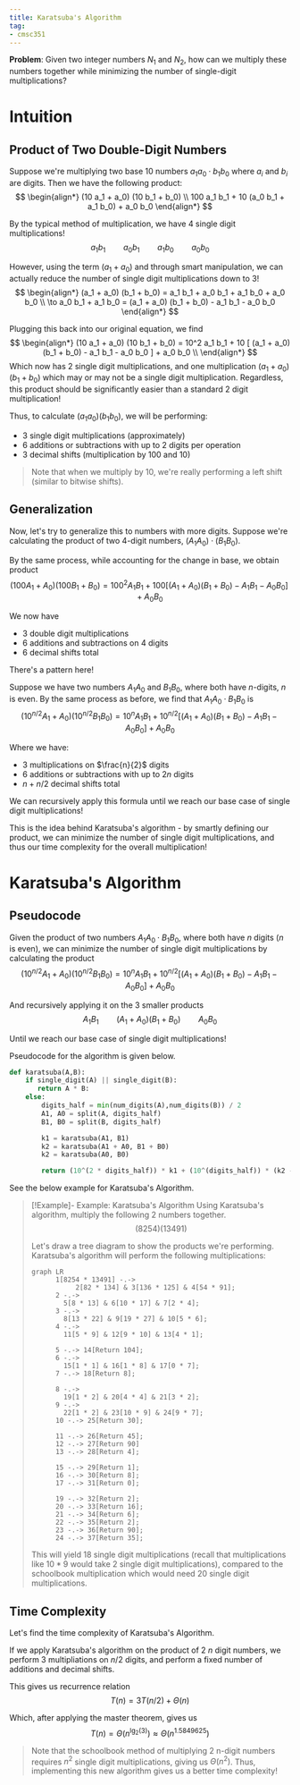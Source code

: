 ```yaml
---
title: Karatsuba's Algorithm
tag:
- cmsc351
---
```


**Problem**: Given two integer numbers $N_1$ and $N_2$, how can we multiply these numbers together while minimizing the number of single-digit multiplications?

# Intuition
## Product of Two Double-Digit Numbers
Suppose we're multiplying two base 10 numbers $a_1 a_0 \cdot b_1 b_0$ where $a_i$ and $b_i$ are digits. Then we have the following product:
$$
\begin{align*}
        (10 a_1 + a_0) (10 b_1 + b_0) \\
        100 a_1 b_1 + 10 (a_0 b_1 + a_1 b_0) + a_0 b_0
\end{align*}
$$

By the typical method of multiplication, we have 4 single digit multiplications!
$$
a_1 b_1 \qquad a_0 b_1 \qquad a_1 b_0 \qquad a_0 b_0
$$

However, using the term $(a_1 + a_0)$ and through smart manipulation, we can actually reduce the number of single digit multiplications down to 3!
$$
\begin{align*}
(a_1 + a_0) (b_1 + b_0) = a_1 b_1 + a_0 b_1 + a_1 b_0 + a_0 b_0 \\
\to a_0 b_1 + a_1 b_0 = (a_1 + a_0) (b_1 + b_0) - a_1 b_1 - a_0 b_0
\end{align*}
$$

Plugging this back into our original equation, we find
$$
\begin{align*}
(10 a_1 + a_0) (10 b_1 + b_0) = 10^2 a_1 b_1 + 10 [ (a_1 + a_0) (b_1 + b_0) - a_1 b_1 - a_0 b_0 ] + a_0 b_0 \\
\end{align*}
$$
Which now has 2 single digit multiplications, and one multiplication $(a_1 + a_0) (b_1 + b_0)$ which may or may not be a single digit multiplication. Regardless, this product should be significantly easier than a standard 2 digit multiplication!

Thus, to calculate $(a_1 a_0) (b_1 b_0)$, we will be performing:
- 3 single digit multiplications (approximately)
- 6 additions or subtractions with up to 2 digits per operation
- 3 decimal shifts (multiplication by 100 and 10)

> Note that when we multiply by 10, we're really performing a left shift (similar to bitwise shifts).

## Generalization
Now, let's try to generalize this to numbers with more digits. Suppose we're calculating the product of two 4-digit numbers, $(A_1 A_0) \cdot (B_1 B_0)$.

By the same process, while accounting for the change in base, we obtain product
$$
(100 A_1 + A_0) (100 B_1 + B_0) = 100^2 A_1 B_1 + 100 [ (A_1 + A_0) (B_1 + B_0) - A_1 B_1 - A_0 B_0 ] + A_0 B_0
$$

We now have
- 3 double digit multiplications
- 6 additions and subtractions on 4 digits
- 6 decimal shifts total

There's a pattern here!

Suppose we have two numbers $A_1 A_0$ and $B_1 B_0$, where both have $n$-digits, $n$ is even. By the same process as before, we find that $A_1 A_0 \cdot B_1 B_0$ is
$$
(10^{n/2} A_1 + A_0) (10^{n/2} B_1 B_0) = 10^{n} A_1 B_1 + 10^{n/2} [ (A_1 + A_0) (B_1 + B_0) - A_1 B_1 - A_0 B_0 ] + A_0 B_0
$$

Where we have:
- 3 multiplications on $\frac{n}{2}$ digits
- 6 additions or subtractions with up to $2n$ digits
- $n + n/2$ decimal shifts total

We can recursively apply this formula until we reach our base case of single digit multiplications!

This is the idea behind Karatsuba's algorithm - by smartly defining our product, we can minimize the number of single digit multiplications, and thus our time complexity for the overall multiplication!

# Karatsuba's Algorithm
## Pseudocode
Given the product of two numbers $A_1 A_0 \cdot B_1 B_0$, where both have $n$ digits ($n$ is even), we can minimize the number of single digit multiplications by calculating the product
$$
(10^{n/2} A_1 + A_0) (10^{n/2} B_1 B_0) = 10^{n} A_1 B_1 + 10^{n/2} [ (A_1 + A_0) (B_1 + B_0) - A_1 B_1 - A_0 B_0 ] + A_0 B_0
$$

And recursively applying it on the 3 smaller products 
$$
A_1 B_1 \qquad (A_1 + A_0)(B_1 + B_0) \qquad A_0 B_0 
$$

Until we reach our base case of single digit multiplications!

Pseudocode for the algorithm is given below.

```python
def karatsuba(A,B):
    if single_digit(A) || single_digit(B):
       return A * B:
    else:
        digits_half = min(num_digits(A),num_digits(B)) / 2
        A1, A0 = split(A, digits_half)
        B1, B0 = split(B, digits_half)

        k1 = karatsuba(A1, B1)
        k2 = karatsuba(A1 + A0, B1 + B0)
        k2 = karatsuba(A0, B0)

        return (10^(2 * digits_half)) * k1 + (10^(digits_half)) * (k2 - k3 - k1) + k3
```

See the below example for Karatsuba's Algorithm.

> [!Example]- Example: Karatsuba's Algorithm
> Using Karatsuba's algorithm, multiply the following 2 numbers together.
> $$
> (8254)(13491)
> $$
>
> Let's draw a tree diagram to show the products we're performing. Karatsuba's algorithm will perform the following multiplications:
>
> ```mermaid
> graph LR
>       1[8254 * 13491] -.->
>            2[82 * 134] & 3[136 * 125] & 4[54 * 91];
>       2 -.->
>         5[8 * 13] & 6[10 * 17] & 7[2 * 4];
>       3 -.->
>         8[13 * 22] & 9[19 * 27] & 10[5 * 6];
>       4 -.->
>         11[5 * 9] & 12[9 * 10] & 13[4 * 1];
> 
>       5 -.-> 14[Return 104];
>       6 -.->
>         15[1 * 1] & 16[1 * 8] & 17[0 * 7];
>       7 -.-> 18[Return 8];
> 
>       8 -.->
>         19[1 * 2] & 20[4 * 4] & 21[3 * 2];
>       9 -.->
>         22[1 * 2] & 23[10 * 9] & 24[9 * 7];
>       10 -.-> 25[Return 30];
> 
>       11 -.-> 26[Return 45];
>       12 -.-> 27[Return 90]
>       13 -.-> 28[Return 4];
> 
>       15 -.-> 29[Return 1];
>       16 -.-> 30[Return 8];
>       17 -.-> 31[Return 0];
> 
>       19 -.-> 32[Return 2];
>       20 -.-> 33[Return 16];
>       21 -.-> 34[Return 6];
>       22 -.-> 35[Return 2];
>       23 -.-> 36[Return 90];
>       24 -.-> 37[Return 35];
> ```
>
> This will yield 18 single digit multiplications (recall that multiplications like $10 * 9$ would take 2 single digit multiplications), compared to the schoolbook multiplication which would need 20 single digit multiplications.

## Time Complexity
Let's find the time complexity of Karatsuba's Algorithm.

If we apply Karatsuba's algorithm on the product of 2 $n$ digit numbers, we perform 3 multipliations on $n / 2$ digits, and perform a fixed number of additions and decimal shifts.

This gives us recurrence relation
$$
T(n) = 3 T(n/2) + \Theta(n)
$$

Which, after applying the master theorem, gives us
$$
T(n) = \Theta(n^{\lg_2(3)}) \approx \Theta(n^{1.5849625})
$$

> Note that the schoolbook method of multiplying 2 n-digit numbers requires $n^2$ single digit multiplications, giving us $\Theta(n^2)$. Thus, implementing this new algorithm gives us a better time complexity!